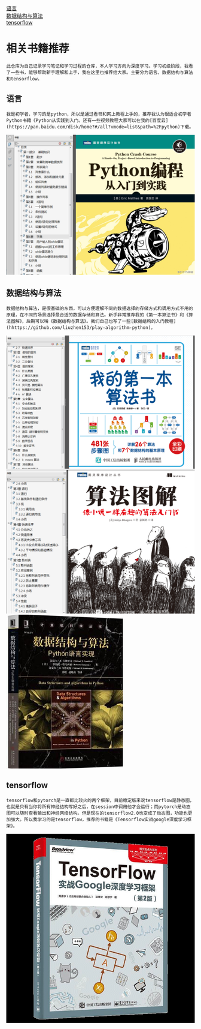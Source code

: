 [语言](#语言)  
[数据结构与算法](#数据结构与算法)  
[tensorflow](#tensorflow)  


# 相关书籍推荐  
	此仓库为自己记录学习笔记和学习过程的仓库，本人学习方向为深度学习。学习初级阶段，我看了一些书，能够帮助新手理解和上手，我在这里也推荐给大家。主要分为语言、数据结构与算法和tensorflow。  

<span id = "语言"></span>
## 语言  
	我是初学者，学习的是python，所以是通过看书和网上教程上手的，推荐我认为很适合初学者Python书籍《Python从实践到入门。还有一些视频教程大家可以在我的[百度云](https://pan.baidu.com/disk/home?#/all?vmode=list&path=%2Fpython)下载。  
![python从入门到实践](./书籍1.png )  


<span id = "数据结构与算法"></span>
## 数据结构与算法  
	数据结构与算法，是很基础的东西，可以方便理解不同的数据选择的存储方式和调用方式不用的原理，在不同的场景选择最合适的数据存储和算法。新手非常推荐我的《第一本算法书》和《算法图解》，后期可以啃《数据结构与算法》。我们自己也写了一些[数据结构的入门教程](hhttps://github.com/liuzhen153/play-algorithm-python)。  
![我的第一本算法书](./书籍2.png )  
![算法图解](./书籍3.png )  
![数据结构与算法](./书籍4.png )  


<span id = "tensorflow"></span>
## tensorflow  
	tensorflow和pytorch是一直都比较火的两个框架，目前稳定版来说tensorflow是静态图，也就是只有当你将所有神经结构写好之后，在session中调用他才会运行；而pytorch是动态图可以随时查看输出和神经网络结构。但是现在的tensorflow2.0也变成了动态图，功能也更加强大。所以我学习的是tensorflow，推荐的书籍是《Tensorflow实战google深度学习框架》。  
![Tensorflow实战google深度学习框架](./书籍5.png )
